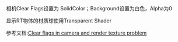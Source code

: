 相机Clear Flags设置为 SolidColor；Background设置为白色，Alpha为0

显示RT物体的材质球使用Transparent Shader

参考文档:[Clear flags in camera and render texture problem](https://answers.unity.com/questions/765394/clear-flags-in-camera-and-render-texture-problem.html)